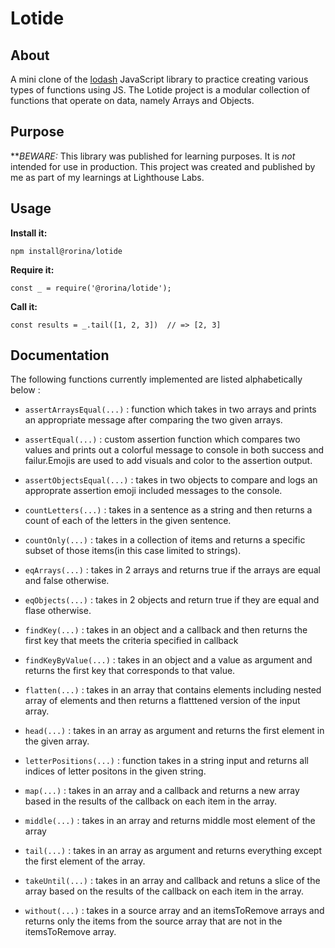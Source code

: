 # Lotide

  ## About
   A mini clone of the [lodash](https://lodash.com/) JavaScript library to practice creating various types of functions using JS.
   The Lotide project is a modular collection of functions that operate on data, namely Arrays and Objects. 
  ## Purpose

  **_BEWARE:_ This library was published for learning purposes. It is _not_ intended for use in production.
  This project was created and published by me as part of my learnings at Lighthouse Labs.

## Usage

**Install it:**

`npm install@rorina/lotide`

**Require it:**

`const _ = require('@rorina/lotide');`

**Call it:**

`const results = _.tail([1, 2, 3])  // => [2, 3]`


## Documentation

The following functions currently implemented are listed alphabetically below :

* `assertArraysEqual(...)`  : function which takes in two arrays and prints an appropriate message after comparing the two given arrays.

* `assertEqual(...)`        : custom assertion function which compares two values and prints out a colorful message to console in both success and failur.Emojis are used to add visuals and color to the assertion output. 

* `assertObjectsEqual(...)` : takes in two objects to compare and logs an approprate assertion emoji included messages to the console.

* `countLetters(...)`       : takes in a sentence as a string and then returns a count of each of the letters in the given sentence.

* `countOnly(...)`          : takes in a collection of items and returns a specific subset of those items(in this case limited to strings).

* `eqArrays(...)`           : takes in 2 arrays and returns true if the arrays are equal and false otherwise.

* `eqObjects(...)`          : takes in 2 objects and return true if they are equal and flase otherwise.

* `findKey(...)`            : takes in an object and a callback and then returns the first key that meets the criteria specified in callback

* `findKeyByValue(...)`     : takes in an object and a value as argument and returns the first key that corresponds to that value.

* `flatten(...)`            : takes in an array that contains elements including nested array of elements and then returns a flatttened version of the input array.

* `head(...)`               : takes in an array as argument and returns the first element in the given array.

* `letterPositions(...)`    : function takes in a string input and returns all indices of letter positons in the given string.

* `map(...)`                : takes in an array and a callback and returns a new array based in the results of the callback on each item in the array.

* `middle(...)`             : takes in an array and returns middle most element of the array

* `tail(...)`               : takes in an array as argument and returns everything except the first element of the array.

* `takeUntil(...)`          : takes in an array and callback and retuns a slice of the array based on the results of the callback on each item in the array.

* `without(...)`            : takes in a source array and an itemsToRemove arrays and returns only the items from the source array that are not in the itemsToRemove array.
